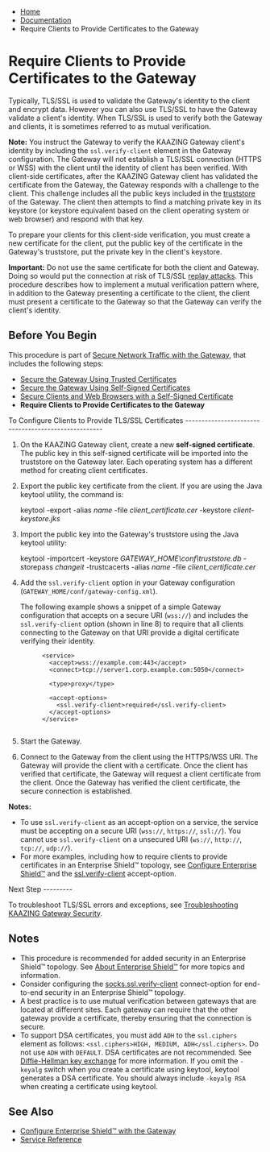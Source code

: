 -   [Home](../../index.md)
-   [Documentation](../index.md)
-   Require Clients to Provide Certificates to the Gateway

Require Clients to Provide Certificates to the Gateway
===============================================================================

Typically, TLS/SSL is used to validate the Gateway's identity to the client and encrypt data. However you can also use TLS/SSL to have the Gateway validate a client's identity. When TLS/SSL is used to verify both the Gateway and clients, it is sometimes referred to as mutual verification.

**Note:** You instruct the Gateway to verify the KAAZING Gateway client's identity by including the `ssl.verify-client` element in the Gateway configuration. The Gateway will not establish a TLS/SSL connection (HTTPS or WSS) with the client until the identity of client has been verified.
With client-side certificates, after the KAAZING Gateway client has validated the certificate from the Gateway, the Gateway responds with a challenge to the client. This challenge includes all the public keys included in the [truststore](../admin-reference/r_conf_security.md#truststore) of the Gateway. The client then attempts to find a matching private key in its keystore (or keystore equivalent based on the client operating system or web browser) and respond with that key.

To prepare your clients for this client-side verification, you must create a new certificate for the client, put the public key of the certificate in the Gateway's truststore, put the private key in the client's keystore.

**Important:** Do not use the same certificate for both the client and Gateway. Doing so would put the connection at risk of TLS/SSL [replay attacks](http://en.wikipedia.org/wiki/Replay_attack "Replay attack - Wikipedia, the free encyclopedia").
This procedure describes how to implement a mutual verification pattern where, in addition to the Gateway presenting a certificate to the client, the client must present a certificate to the Gateway so that the Gateway can verify the client's identity.

Before You Begin
----------------

This procedure is part of [Secure Network Traffic with the Gateway](../security/o_tls.md), that includes the following steps:

-   [Secure the Gateway Using Trusted Certificates](p_tls_trusted.md)
-   [Secure the Gateway Using Self-Signed Certificates](p_tls_selfsigned.md)
-   [Secure Clients and Web Browsers with a Self-Signed Certificate](p_tls_clientapp.md)
-   **Require Clients to Provide Certificates to the Gateway**

</p>
To Configure Clients to Provide TLS/SSL Certificates
----------------------------------------------------

1.  On the KAAZING Gateway client, create a new **self-signed certificate**. The public key in this self-signed certificate will be imported into the truststore on the Gateway later. Each operating system has a different method for creating client certificates.
2.  Export the public key certificate from the client. If you are using the Java keytool utility, the command is:

    keytool -export -alias *name* -file *client\_certificate.cer* -keystore *client-keystore.jks*

3.  Import the public key into the Gateway's truststore using the Java keytool utility:

    keytool -importcert -keystore *GATEWAY\_HOME\\conf\\truststore.db* -storepass *changeit* -trustcacerts -alias *name* -file *client\_certificate.cer*

4.  Add the `ssl.verify-client` option in your Gateway configuration (`GATEWAY_HOME/conf/gateway-config.xml`).

    The following example shows a snippet of a simple Gateway configuration that accepts on a secure URI (`wss://`) and includes the `ssl.verify-client` option (shown in line 8) to require that all clients connecting to the Gateway on that URI provide a digital certificate verifying their identity.

    ``` auto-links:
          <service>
            <accept>wss://example.com:443</accept>
            <connect>tcp://server1.corp.example.com:5050</connect>

            <type>proxy</type>

            <accept-options>
              <ssl.verify-client>required</ssl.verify-client>
            </accept-options>
          </service>
          
    ```

5.  Start the Gateway.
6.  Connect to the Gateway from the client using the HTTPS/WSS URI. The Gateway will provide the client with a certificate. Once the client has verified that certificate, the Gateway will request a client certificate from the client. Once the Gateway has verified the client certificate, the secure connection is established.

**Notes:** 
-   To use `ssl.verify-client` as an accept-option on a service, the service must be accepting on a secure URI (`wss://`, `https://`, `ssl://`). You cannot use `ssl.verify-client` on a unsecured URI (`ws://`, `http://`, `tcp://`, `udp://`).
-   For more examples, including how to require clients to provide certificates in an Enterprise Shield&trade; topology, see [Configure Enterprise Shield&trade;](../reverse-connectivity/p_rc_config.md) and the [ssl.verify-client](../admin-reference/r_conf_service.md#sslverifyclient) accept-option.

</span>
Next Step
---------

To troubleshoot TLS/SSL errors and exceptions, see [Troubleshooting KAAZING Gateway Security](../troubleshooting/ts_security.md)[]().

Notes
-----

-   This procedure is recommended for added security in an Enterprise Shield&trade; topology. See [About Enterprise Shield&trade;](../reverse-connectivity/o_rc_checklist.md#whatis) for more topics and information.
-   Consider configuring the [socks.ssl.verify-client](../admin-reference/r_conf_service.md#sockssslverifyclient) connect-option for end-to-end security in an Enterprise Shield&trade; topology.
-   A best practice is to use mutual verification between gateways that are located at different sites. Each gateway can require that the other gateway provide a certificate, thereby ensuring that the connection is secure.
-   To support DSA certificates, you must add `ADH` to the `ssl.ciphers` element as follows: `<ssl.ciphers>HIGH, MEDIUM, ADH</ssl.ciphers>`. Do not use `ADH` with `DEFAULT`. DSA certificates are not recommended. See [Diffie-Hellman key exchange](http://en.wikipedia.org/wiki/Diffie%E2%80%93Hellman_key_exchange#Security) for more information. If you omit the `-keyalg` switch when you create a certificate using keytool, keytool generates a DSA certificate. You should always include `-keyalg RSA` when creating a certificate using keytool.

See Also
--------

-   [Configure Enterprise Shield&trade; with the Gateway](../reverse-connectivity/o_rc_checklist.md)
-   [Service Reference](../admin-reference/r_conf_service.md)


